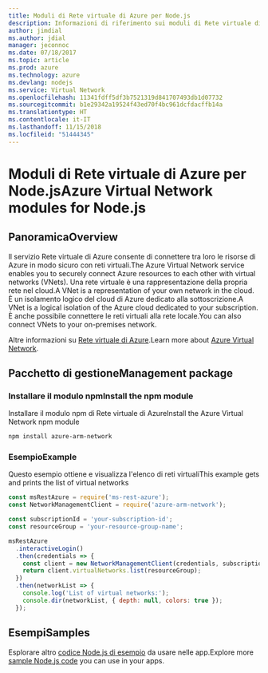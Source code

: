 ```yaml
---
title: Moduli di Rete virtuale di Azure per Node.js
description: Informazioni di riferimento sui moduli di Rete virtuale di Azure per Node.js
author: jimdial
ms.author: jdial
manager: jeconnoc
ms.date: 07/18/2017
ms.topic: article
ms.prod: azure
ms.technology: azure
ms.devlang: nodejs
ms.service: Virtual Network
ms.openlocfilehash: 11341fdff5df3b7521319d841707493db1d07732
ms.sourcegitcommit: b1e29342a19524f43ed70f4bc961dcfdacffb14a
ms.translationtype: HT
ms.contentlocale: it-IT
ms.lasthandoff: 11/15/2018
ms.locfileid: "51444345"
---
```

# <a name="azure-virtual-network-modules-for-nodejs"></a><span data-ttu-id="d2b98-103">Moduli di Rete virtuale di Azure per Node.js</span><span class="sxs-lookup"><span data-stu-id="d2b98-103">Azure Virtual Network modules for Node.js</span></span>

## <a name="overview"></a><span data-ttu-id="d2b98-104">Panoramica</span><span class="sxs-lookup"><span data-stu-id="d2b98-104">Overview</span></span>

<span data-ttu-id="d2b98-105">Il servizio Rete virtuale di Azure consente di connettere tra loro le risorse di Azure in modo sicuro con reti virtuali.</span><span class="sxs-lookup"><span data-stu-id="d2b98-105">The Azure Virtual Network service enables you to securely connect Azure resources to each other with virtual networks (VNets).</span></span> <span data-ttu-id="d2b98-106">Una rete virtuale è una rappresentazione della propria rete nel cloud.</span><span class="sxs-lookup"><span data-stu-id="d2b98-106">A VNet is a representation of your own network in the cloud.</span></span> <span data-ttu-id="d2b98-107">È un isolamento logico del cloud di Azure dedicato alla sottoscrizione.</span><span class="sxs-lookup"><span data-stu-id="d2b98-107">A VNet is a logical isolation of the Azure cloud dedicated to your subscription.</span></span> <span data-ttu-id="d2b98-108">È anche possibile connettere le reti virtuali alla rete locale.</span><span class="sxs-lookup"><span data-stu-id="d2b98-108">You can also connect VNets to your on-premises network.</span></span>

<span data-ttu-id="d2b98-109">Altre informazioni su [Rete virtuale di Azure](https://docs.microsoft.com/azure/virtual-network/virtual-networks-overview).</span><span class="sxs-lookup"><span data-stu-id="d2b98-109">Learn more about [Azure Virtual Network](https://docs.microsoft.com/azure/virtual-network/virtual-networks-overview).</span></span>

## <a name="management-package"></a><span data-ttu-id="d2b98-110">Pacchetto di gestione</span><span class="sxs-lookup"><span data-stu-id="d2b98-110">Management package</span></span>

### <a name="install-the-npm-module"></a><span data-ttu-id="d2b98-111">Installare il modulo npm</span><span class="sxs-lookup"><span data-stu-id="d2b98-111">Install the npm module</span></span>

<span data-ttu-id="d2b98-112">Installare il modulo npm di Rete virtuale di Azure</span><span class="sxs-lookup"><span data-stu-id="d2b98-112">Install the Azure Virtual Network npm module</span></span>

```bash
npm install azure-arm-network
```

### <a name="example"></a><span data-ttu-id="d2b98-113">Esempio</span><span class="sxs-lookup"><span data-stu-id="d2b98-113">Example</span></span>

<span data-ttu-id="d2b98-114">Questo esempio ottiene e visualizza l'elenco di reti virtuali</span><span class="sxs-lookup"><span data-stu-id="d2b98-114">This example gets and prints the list of virtual networks</span></span>

```javascript
const msRestAzure = require('ms-rest-azure');
const NetworkManagementClient = require('azure-arm-network');

const subscriptionId = 'your-subscription-id';
const resourceGroup = 'your-resource-group-name';

msRestAzure
  .interactiveLogin()
  .then(credentials => {
    const client = new NetworkManagementClient(credentials, subscriptionId);
    return client.virtualNetworks.list(resourceGroup);
  })
  .then(networkList => {
    console.log('List of virtual networks:');
    console.dir(networkList, { depth: null, colors: true });
  });
```

## <a name="samples"></a><span data-ttu-id="d2b98-115">Esempi</span><span class="sxs-lookup"><span data-stu-id="d2b98-115">Samples</span></span>

<span data-ttu-id="d2b98-116">Esplorare altro [codice Node.js di esempio](https://azure.microsoft.com/resources/samples/?platform=nodejs) da usare nelle app.</span><span class="sxs-lookup"><span data-stu-id="d2b98-116">Explore more [sample Node.js code](https://azure.microsoft.com/resources/samples/?platform=nodejs) you can use in your apps.</span></span>

